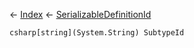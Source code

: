 ← [Index](Api-Index) ← [SerializableDefinitionId](VRage.ObjectBuilders.SerializableDefinitionId)

```csharp[string](System.String) SubtypeId```